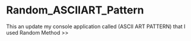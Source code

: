 # Random_ASCIIART_Pattern
This an update my console application called (ASCII ART PATTERN) that I used Random Method >>
